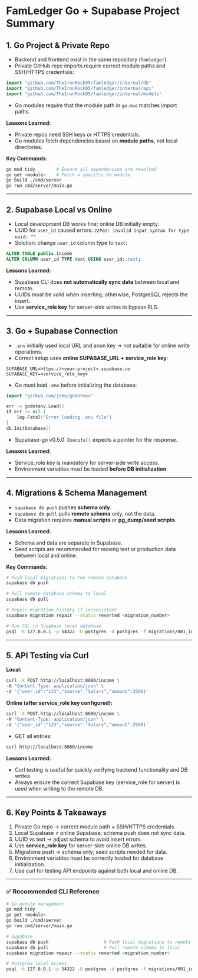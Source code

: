 # FamLedger Go + Supabase Project Summary

## **1. Go Project & Private Repo**
- Backend and frontend exist in the same repository (`famledger`).  
- Private GitHub repo imports require correct module paths and SSH/HTTPS credentials:  

```go
import "github.com/TheIronRock95/famledger/internal/db"
import "github.com/TheIronRock95/famledger/internal/api"
import "github.com/TheIronRock95/famledger/internal/models"
```

- Go modules require that the module path in `go.mod` matches import paths.  

**Lessons Learned:**
- Private repos need SSH keys or HTTPS credentials.  
- Go modules fetch dependencies based on **module paths**, not local directories.  

**Key Commands:**
```bash
go mod tidy        # Ensure all dependencies are resolved
go get <module>    # Fetch a specific Go module
go build ./cmd/server
go run cmd/server/main.go
```

---

## **2. Supabase Local vs Online**
- Local development DB works fine; online DB initially empty.  
- UUID for `user_id` caused errors: `22P02: invalid input syntax for type uuid: ""`.  
- Solution: change `user_id` column type to `text`:

```sql
ALTER TABLE public.income
ALTER COLUMN user_id TYPE text USING user_id::text;
```

**Lessons Learned:**
- Supabase CLI does **not automatically sync data** between local and remote.  
- UUIDs must be valid when inserting; otherwise, PostgreSQL rejects the insert.  
- Use **service_role key** for server-side writes to bypass RLS.  

---

## **3. Go + Supabase Connection**
- `.env` initially used local URL and anon key → not suitable for online write operations.  
- Correct setup uses **online SUPABASE_URL + service_role key**:  

```dotenv
SUPABASE_URL=https://<your-project>.supabase.co
SUPABASE_KEY=<service_role_key>
```

- Go must load `.env` before initializing the database:

```go
import "github.com/joho/godotenv"

err := godotenv.Load()
if err != nil {
    log.Fatal("Error loading .env file")
}
db.InitDatabase()
```

- Supabase-go v0.5.0: `Execute()` expects a pointer for the response.  

**Lessons Learned:**
- Service_role key is mandatory for server-side write access.  
- Environment variables must be loaded **before DB initialization**.  

---

## **4. Migrations & Schema Management**
- `supabase db push` pushes **schema only**.  
- `supabase db pull` pulls **remote schema** only, not the data.  
- Data migration requires **manual scripts** or **pg_dump/seed scripts**.  

**Lessons Learned:**
- Schema and data are separate in Supabase.  
- Seed scripts are recommended for moving test or production data between local and online.  

**Key Commands:**
```bash
# Push local migrations to the remote database
supabase db push

# Pull remote database schema to local
supabase db pull

# Repair migration history if inconsistent
supabase migration repair --status reverted <migration_number>

# Run SQL in Supabase local database
psql -h 127.0.0.1 -p 54322 -U postgres -d postgres -f migrations/001_init_schema.sql
```

---

## **5. API Testing via Curl**
**Local:**
```bash
curl -X POST http://localhost:8080/income \
-H "Content-Type: application/json" \
-d '{"user_id":"123","source":"Salary","amount":2500}'
```

**Online (after service_role key configured):**
```bash
curl -X POST http://localhost:8080/income \
-H "Content-Type: application/json" \
-d '{"user_id":"123","source":"Salary","amount":2500}'
```

- GET all entries:

```bash
curl http://localhost:8080/income
```

**Lessons Learned:**
- Curl testing is useful for quickly verifying backend functionality and DB writes.  
- Always ensure the correct Supabase key (service_role for server) is used when writing to the remote DB.  

---

## **6. Key Points & Takeaways**
1. Private Go repo → correct module path + SSH/HTTPS credentials.  
2. Local Supabase ≠ online Supabase; schema push does not sync data.  
3. UUID vs text → adjust schema to avoid insert errors.  
4. Use **service_role key** for server-side online DB writes.  
5. Migrations push → schema only; seed scripts needed for data.  
6. Environment variables must be correctly loaded for database initialization.  
7. Use curl for testing API endpoints against both local and online DB.  

---

### ✅ **Recommended CLI Reference**
```bash
# Go module management
go mod tidy
go get <module>
go build ./cmd/server
go run cmd/server/main.go

# Supabase
supabase db push                     # Push local migrations to remote
supabase db pull                     # Pull remote schema to local
supabase migration repair --status reverted <migration_number>

# Postgres local access
psql -h 127.0.0.1 -p 54322 -U postgres -d postgres -f migrations/001_init_schema.sql
```

